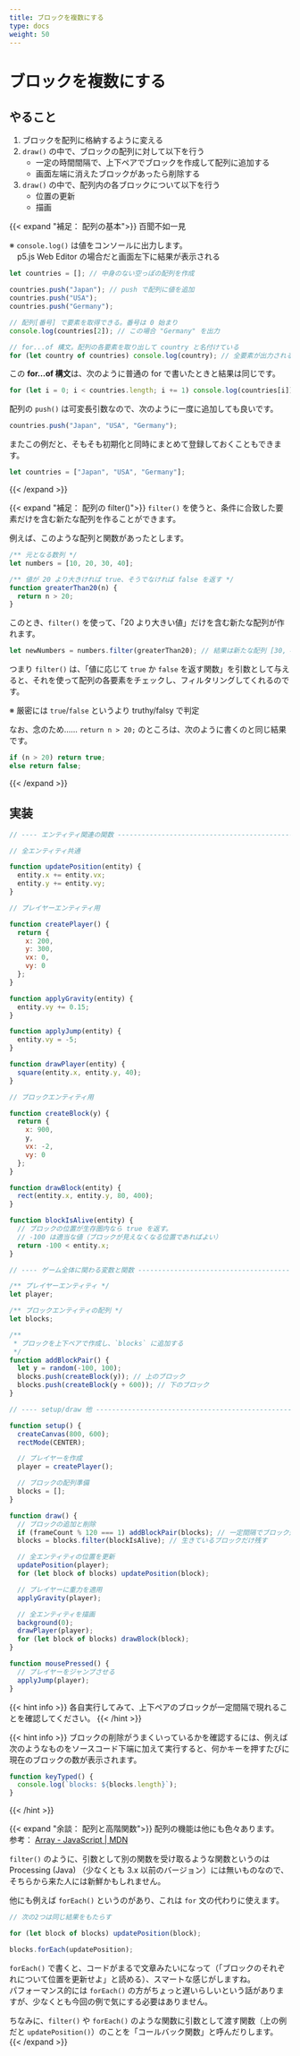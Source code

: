 ```yaml
---
title: ブロックを複数にする
type: docs
weight: 50
---
```


# ブロックを複数にする

## やること

1. ブロックを配列に格納するように変える
1. `draw()` の中で、ブロックの配列に対して以下を行う
    - 一定の時間間隔で、上下ペアでブロックを作成して配列に追加する
    - 画面左端に消えたブロックがあったら削除する
1. `draw()` の中で、配列内の各ブロックについて以下を行う
    - 位置の更新
    - 描画

{{< expand "補足： 配列の基本">}}
百聞不如一見

※ `console.log()` は値をコンソールに出力します。  
　p5.js Web Editor の場合だと画面左下に結果が表示される

```javascript
let countries = []; // 中身のない空っぽの配列を作成

countries.push("Japan"); // push で配列に値を追加
countries.push("USA");
countries.push("Germany");

// 配列[番号] で要素を取得できる。番号は 0 始まり
console.log(countries[2]); // この場合 "Germany" を出力

// for...of 構文。配列の各要素を取り出して country と名付けている
for (let country of countries) console.log(country); // 全要素が出力される
```

この **for...of 構文**は、次のように普通の for で書いたときと結果は同じです。
```javascript
for (let i = 0; i < countries.length; i += 1) console.log(countries[i]);
```

配列の `push()` は可変長引数なので、次のように一度に追加しても良いです。
```javascript
countries.push("Japan", "USA", "Germany");
```

またこの例だと、そもそも初期化と同時にまとめて登録しておくこともできます。
```javascript
let countries = ["Japan", "USA", "Germany"];
```
{{< /expand >}}

{{< expand "補足： 配列の filter()">}}
`filter()` を使うと、条件に合致した要素だけを含む新たな配列を作ることができます。

例えば、このような配列と関数があったとします。
```javascript
/** 元となる数列 */
let numbers = [10, 20, 30, 40];

/** 値が 20 より大きければ true、そうでなければ false を返す */
function greaterThan20(n) {
  return n > 20;
}
```

このとき、`filter()` を使って、「20 より大きい値」だけを含む新たな配列が作れます。
```javascript
let newNumbers = numbers.filter(greaterThan20); // 結果は新たな配列 [30, 40]
```

つまり `filter()` は、「値に応じて `true` か `false` を返す関数」を引数として与えると、それを使って配列の各要素をチェックし、フィルタリングしてくれるのです。

※ 厳密には `true`/`false` というより truthy/falsy で判定

なお、念のため…… `return n > 20;` のところは、次のように書くのと同じ結果です。
```javascript
if (n > 20) return true;
else return false;
```
{{< /expand >}}


## 実装

```javascript
// ---- エンティティ関連の関数 --------------------------------------------------

// 全エンティティ共通

function updatePosition(entity) {
  entity.x += entity.vx;
  entity.y += entity.vy;
}

// プレイヤーエンティティ用

function createPlayer() {
  return {
    x: 200,
    y: 300,
    vx: 0,
    vy: 0
  };
}

function applyGravity(entity) {
  entity.vy += 0.15;
}

function applyJump(entity) {
  entity.vy = -5;
}

function drawPlayer(entity) {
  square(entity.x, entity.y, 40);
}

// ブロックエンティティ用

function createBlock(y) {
  return {
    x: 900,
    y,
    vx: -2,
    vy: 0
  };
}

function drawBlock(entity) {
  rect(entity.x, entity.y, 80, 400);
}

function blockIsAlive(entity) {
  // ブロックの位置が生存圏内なら true を返す。
  // -100 は適当な値（ブロックが見えなくなる位置であればよい）
  return -100 < entity.x;
}

// ---- ゲーム全体に関わる変数と関数 --------------------------------------------

/** プレイヤーエンティティ */
let player;

/** ブロックエンティティの配列 */
let blocks;

/**
 * ブロックを上下ペアで作成し、`blocks` に追加する
 */
function addBlockPair() {
  let y = random(-100, 100);
  blocks.push(createBlock(y)); // 上のブロック
  blocks.push(createBlock(y + 600)); // 下のブロック
}

// ---- setup/draw 他 ----------------------------------------------------------

function setup() {
  createCanvas(800, 600);
  rectMode(CENTER);

  // プレイヤーを作成
  player = createPlayer();

  // ブロックの配列準備
  blocks = [];
}

function draw() {
  // ブロックの追加と削除
  if (frameCount % 120 === 1) addBlockPair(blocks); // 一定間隔でブロック追加
  blocks = blocks.filter(blockIsAlive); // 生きているブロックだけ残す

  // 全エンティティの位置を更新
  updatePosition(player);
  for (let block of blocks) updatePosition(block);

  // プレイヤーに重力を適用
  applyGravity(player);

  // 全エンティティを描画
  background(0);
  drawPlayer(player);
  for (let block of blocks) drawBlock(block);
}

function mousePressed() {
  // プレイヤーをジャンプさせる
  applyJump(player);
}
```

{{< hint info >}}
各自実行してみて、上下ペアのブロックが一定間隔で現れることを確認してください。
{{< /hint >}}

{{< hint info >}}
ブロックの削除がうまくいっているかを確認するには、例えば次のようなものをソースコード下端に加えて実行すると、何かキーを押すたびに現在のブロックの数が表示されます。
```javascript
function keyTyped() {
  console.log(`blocks: ${blocks.length}`);
}
```
{{< /hint >}}

{{< expand "余談： 配列と高階関数">}}
配列の機能は他にも色々あります。  
参考： [Array - JavaScript | MDN](https://developer.mozilla.org/ja/docs/Web/JavaScript/Reference/Global_Objects/Array)

`filter()` のように、引数として別の関数を受け取るような関数というのは Processing (Java) （少なくとも 3.x 以前のバージョン）には無いものなので、そちらから来た人には新鮮かもしれません。

他にも例えば `forEach()` というのがあり、これは `for` 文の代わりに使えます。
```javascript
// 次の2つは同じ結果をもたらす

for (let block of blocks) updatePosition(block);

blocks.forEach(updatePosition);
```
`forEach()` で書くと、コードがまるで文章みたいになって（「ブロックのそれぞれについて位置を更新せよ」と読める）、スマートな感じがしますね。  
パフォーマンス的には `forEach()` の方がちょっと遅いらしいという話がありますが、少なくとも今回の例で気にする必要はありません。

ちなみに、`filter()` や `forEach()` のような関数に引数として渡す関数（上の例だと `updatePosition()`）のことを「コールバック関数」と呼んだりします。
{{< /expand >}}
